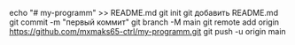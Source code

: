 echo "# my-programm" >> README.md
git init
git добавить README.md
git commit -m "первый коммит"
git branch -M main
git remote add origin https://github.com/mxmaks65-ctrl/my-programm.git
git push -u origin main
